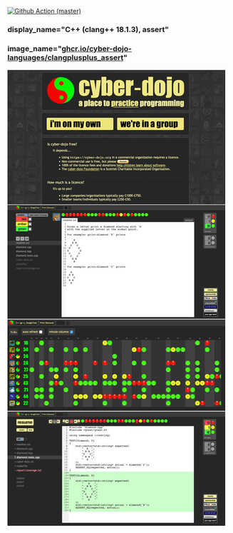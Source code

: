 [![Github Action (master)](https://github.com/cyber-dojo-start-points/clangplusplus-assert/actions/workflows/main.yml/badge.svg)](https://github.com/cyber-dojo-start-points/clangplusplus-assert/actions)

### display_name="C++ (clang++ 18.1.3), assert"
### image_name="[ghcr.io/cyber-dojo-languages/clangplusplus_assert](https://ghcr.io/cyber-dojo-languages/clangplusplus_assert)"

![cyber-dojo.org home page](https://github.com/cyber-dojo/cyber-dojo/blob/master/shared/home_page_snapshot.png)
